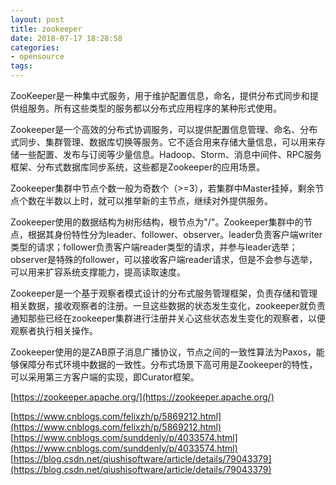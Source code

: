 ```yaml
---
layout: post
title: zookeeper
date: 2018-07-17 18:28:58
categories:
- opensource
tags:
---
```

ZooKeeper是一种集中式服务，用于维护配置信息，命名，提供分布式同步和提供组服务。所有这些类型的服务都以分布式应用程序的某种形式使用。  

Zookeeper是一个高效的分布式协调服务，可以提供配置信息管理、命名、分布式同步、集群管理、数据库切换等服务。它不适合用来存储大量信息，可以用来存储一些配置、发布与订阅等少量信息。Hadoop、Storm、消息中间件、RPC服务框架、分布式数据库同步系统，这些都是Zookeeper的应用场景。  

Zookeeper集群中节点个数一般为奇数个（>=3），若集群中Master挂掉，剩余节点个数在半数以上时，就可以推举新的主节点，继续对外提供服务。  

Zookeeper使用的数据结构为树形结构，根节点为"/"。Zookeeper集群中的节点，根据其身份特性分为leader、follower、observer。leader负责客户端writer类型的请求；follower负责客户端reader类型的请求，并参与leader选举；observer是特殊的follower，可以接收客户端reader请求，但是不会参与选举，可以用来扩容系统支撑能力，提高读取速度。  

Zookeeper是一个基于观察者模式设计的分布式服务管理框架，负责存储和管理相关数据，接收观察者的注册。一旦这些数据的状态发生变化，zookeeper就负责通知那些已经在zookeeper集群进行注册并关心这些状态发生变化的观察者，以便观察者执行相关操作。  

Zookeeper使用的是ZAB原子消息广播协议，节点之间的一致性算法为Paxos，能够保障分布式环境中数据的一致性。分布式场景下高可用是Zookeeper的特性，可以采用第三方客户端的实现，即Curator框架。  

[https://zookeeper.apache.org/](https://zookeeper.apache.org/)  

[https://www.cnblogs.com/felixzh/p/5869212.html](https://www.cnblogs.com/felixzh/p/5869212.html)  
[https://www.cnblogs.com/sunddenly/p/4033574.html](https://www.cnblogs.com/sunddenly/p/4033574.html)  
[https://blog.csdn.net/qiushisoftware/article/details/79043379](https://blog.csdn.net/qiushisoftware/article/details/79043379)  